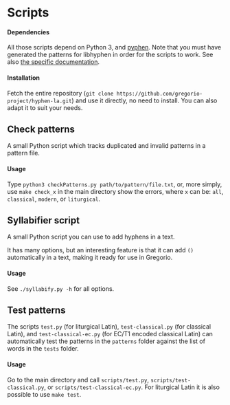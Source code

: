 # Scripts

#### Dependencies

All those scripts depend on Python 3, and [pyphen](http://pyphen.org/). Note that you must have generated the patterns for libhyphen in order for the scripts to work. See also [the specific documentation](../patterns/README.md).

#### Installation

Fetch the entire repository (`git clone https://github.com/gregorio-project/hyphen-la.git`) and use it directly, no need to install. You can also adapt it to suit your needs.

## Check patterns

A small Python script which tracks duplicated and invalid patterns in a pattern file.

#### Usage

Type `python3 checkPatterns.py path/to/pattern/file.txt`, or, more simply, use `make check_x` in the main directory show the errors, where `x` can be: `all`, `classical`, `modern`, or `liturgical`.


## Syllabifier script

A small Python script you can use to add hyphens in a text.

It has many options, but an interesting feature is that it can add `()` automatically in a text, making it ready for use in Gregorio.

#### Usage

See `./syllabify.py -h` for all options.


## Test patterns

The scripts `test.py` (for liturgical Latin), `test-classical.py` (for
classical Latin), and `test-classical-ec.py` (for EC/T1 encoded classical
Latin) can automatically test the patterns in the `patterns` folder against the
list of words in the `tests` folder.

#### Usage

Go to the main directory and call `scripts/test.py`,
`scripts/test-classical.py`, or `scripts/test-classical-ec.py`. For liturgical Latin it is also possible to use `make test`.
